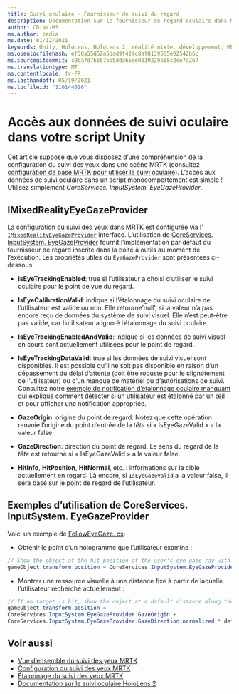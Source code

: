 ```yaml
---
title: Suivi oculaire - Fournisseur de suivi du regard
description: Documentation sur le fournisseur de regard oculaire dans MRTK
author: CDiaz-MS
ms.author: cadia
ms.date: 01/12/2021
keywords: Unity, HoloLens, HoloLens 2, réalité mixte, développement, MRTK, EyeTracking, EyeGaze,
ms.openlocfilehash: ef50a55d52a5dad9f424c8af8139565e02542b6c
ms.sourcegitcommit: c0ba7d7bb57bb5dda65ee9019229b68c2ee7c267
ms.translationtype: MT
ms.contentlocale: fr-FR
ms.lasthandoff: 05/19/2021
ms.locfileid: "110144026"
---
```

# <a name="accessing-eye-tracking-data-in-your-unity-script"></a>Accès aux données de suivi oculaire dans votre script Unity

Cet article suppose que vous disposez d’une compréhension de la configuration du suivi des yeux dans une scène MRTK (consultez [configuration de base MRTK pour utiliser le suivi oculaire](eye-tracking-basic-setup.md)).
L’accès aux données de suivi oculaire dans un script monocomportement est simple ! Utilisez simplement *CoreServices. InputSystem. EyeGazeProvider*.

## <a name="imixedrealityeyegazeprovider"></a>IMixedRealityEyeGazeProvider

La configuration du suivi des yeux dans MRTK est configurée via l' [`IMixedRealityEyeGazeProvider`](xref:Microsoft.MixedReality.Toolkit.Input.IMixedRealityEyeGazeProvider) interface. L’utilisation de [CoreServices. InputSystem. EyeGazeProvider](eye-tracking-eye-gaze-provider.md) fournit l’implémentation par défaut du fournisseur de regard inscrite dans la boîte à outils au moment de l’exécution.
Les propriétés utiles du `EyeGazeProvider` sont présentées ci-dessous.

- **IsEyeTrackingEnabled**: true si l’utilisateur a choisi d’utiliser le suivi oculaire pour le point de vue du regard.

- **IsEyeCalibrationValid**: indique si l’étalonnage du suivi oculaire de l’utilisateur est valide ou non.
Elle retourne’null', si la valeur n’a pas encore reçu de données du système de suivi visuel.
Elle n’est peut-être pas valide, car l’utilisateur a ignoré l’étalonnage du suivi oculaire.

- **IsEyeTrackingEnabledAndValid**: indique si les données de suivi visuel en cours sont actuellement utilisées pour le point de regard.

- **IsEyeTrackingDataValid**: true si les données de suivi visuel sont disponibles.
Il est possible qu’il ne soit pas disponible en raison d’un dépassement du délai d’attente (doit être robuste pour le clignotement de l’utilisateur) ou d’un manque de matériel ou d’autorisations de suivi.
Consultez notre [exemple de notification d’étalonnage oculaire manquant](eye-tracking-is-user-calibrated.md) qui explique comment détecter si un utilisateur est étalonné par un œil et pour afficher une notification appropriée.

- **GazeOrigin**: origine du point de regard.
Notez que cette opération renvoie l’origine du point d’entrée de la *tête* si « IsEyeGazeValid » a la valeur false.

- **GazeDirection**: direction du point de regard.
Le sens du regard de la *tête* est retourné si « IsEyeGazeValid » a la valeur false.

- **HitInfo**, **HitPosition**, **HitNormal**, etc. : informations sur la cible actuellement en regard.
Là encore, si `IsEyeGazeValid` a la valeur false, il sera basé sur  le point de regard de l’utilisateur.

## <a name="examples-for-using-coreservicesinputsystemeyegazeprovider"></a>Exemples d’utilisation de CoreServices. InputSystem. EyeGazeProvider

Voici un exemple de [FollowEyeGaze. cs](xref:Microsoft.MixedReality.Toolkit.Examples.Demos.EyeTracking.FollowEyeGaze):

- Obtenir le point d’un hologramme que l’utilisateur examine :

```c#
// Show the object at the hit position of the user's eye gaze ray with the target.
gameObject.transform.position = CoreServices.InputSystem.EyeGazeProvider.HitPosition;
```

- Montrer une ressource visuelle à une distance fixe à partir de laquelle l’utilisateur recherche actuellement :

```c#
// If no target is hit, show the object at a default distance along the gaze ray.
gameObject.transform.position =
CoreServices.InputSystem.EyeGazeProvider.GazeOrigin +
CoreServices.InputSystem.EyeGazeProvider.GazeDirection.normalized * defaultDistanceInMeters;
```

## <a name="see-also"></a>Voir aussi

- [Vue d’ensemble du suivi des yeux MRTK](eye-tracking-main.md)
- [Configuration du suivi des yeux MRTK](eye-tracking-basic-setup.md)
- [Étalonnage du suivi des yeux MRTK](eye-tracking-is-user-calibrated.md)
- [Documentation sur le suivi oculaire HoloLens 2](/windows/mixed-reality/eye-tracking)